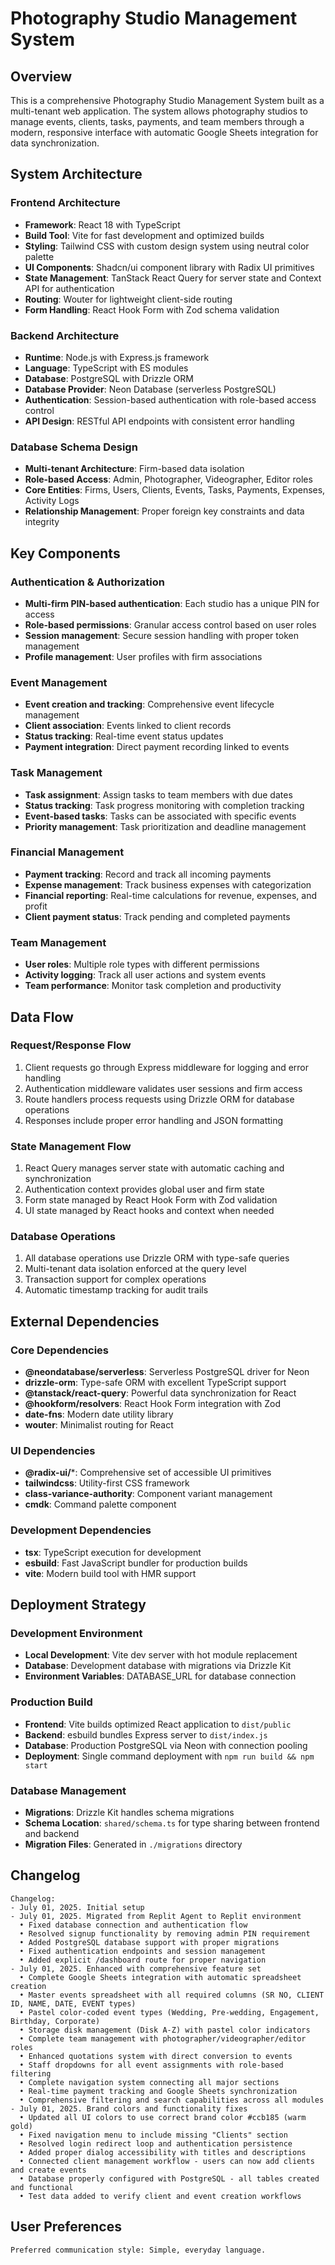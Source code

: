 # Photography Studio Management System

## Overview

This is a comprehensive Photography Studio Management System built as a multi-tenant web application. The system allows photography studios to manage events, clients, tasks, payments, and team members through a modern, responsive interface with automatic Google Sheets integration for data synchronization.

## System Architecture

### Frontend Architecture
- **Framework**: React 18 with TypeScript
- **Build Tool**: Vite for fast development and optimized builds
- **Styling**: Tailwind CSS with custom design system using neutral color palette
- **UI Components**: Shadcn/ui component library with Radix UI primitives
- **State Management**: TanStack React Query for server state and Context API for authentication
- **Routing**: Wouter for lightweight client-side routing
- **Form Handling**: React Hook Form with Zod schema validation

### Backend Architecture
- **Runtime**: Node.js with Express.js framework
- **Language**: TypeScript with ES modules
- **Database**: PostgreSQL with Drizzle ORM
- **Database Provider**: Neon Database (serverless PostgreSQL)
- **Authentication**: Session-based authentication with role-based access control
- **API Design**: RESTful API endpoints with consistent error handling

### Database Schema Design
- **Multi-tenant Architecture**: Firm-based data isolation
- **Role-based Access**: Admin, Photographer, Videographer, Editor roles
- **Core Entities**: Firms, Users, Clients, Events, Tasks, Payments, Expenses, Activity Logs
- **Relationship Management**: Proper foreign key constraints and data integrity

## Key Components

### Authentication & Authorization
- **Multi-firm PIN-based authentication**: Each studio has a unique PIN for access
- **Role-based permissions**: Granular access control based on user roles
- **Session management**: Secure session handling with proper token management
- **Profile management**: User profiles with firm associations

### Event Management
- **Event creation and tracking**: Comprehensive event lifecycle management
- **Client association**: Events linked to client records
- **Status tracking**: Real-time event status updates
- **Payment integration**: Direct payment recording linked to events

### Task Management
- **Task assignment**: Assign tasks to team members with due dates
- **Status tracking**: Task progress monitoring with completion tracking
- **Event-based tasks**: Tasks can be associated with specific events
- **Priority management**: Task prioritization and deadline management

### Financial Management
- **Payment tracking**: Record and track all incoming payments
- **Expense management**: Track business expenses with categorization
- **Financial reporting**: Real-time calculations for revenue, expenses, and profit
- **Client payment status**: Track pending and completed payments

### Team Management
- **User roles**: Multiple role types with different permissions
- **Activity logging**: Track all user actions and system events
- **Team performance**: Monitor task completion and productivity

## Data Flow

### Request/Response Flow
1. Client requests go through Express middleware for logging and error handling
2. Authentication middleware validates user sessions and firm access
3. Route handlers process requests using Drizzle ORM for database operations
4. Responses include proper error handling and JSON formatting

### State Management Flow
1. React Query manages server state with automatic caching and synchronization
2. Authentication context provides global user and firm state
3. Form state managed by React Hook Form with Zod validation
4. UI state managed by React hooks and context when needed

### Database Operations
1. All database operations use Drizzle ORM with type-safe queries
2. Multi-tenant data isolation enforced at the query level
3. Transaction support for complex operations
4. Automatic timestamp tracking for audit trails

## External Dependencies

### Core Dependencies
- **@neondatabase/serverless**: Serverless PostgreSQL driver for Neon
- **drizzle-orm**: Type-safe ORM with excellent TypeScript support
- **@tanstack/react-query**: Powerful data synchronization for React
- **@hookform/resolvers**: React Hook Form integration with Zod
- **date-fns**: Modern date utility library
- **wouter**: Minimalist routing for React

### UI Dependencies
- **@radix-ui/***: Comprehensive set of accessible UI primitives
- **tailwindcss**: Utility-first CSS framework
- **class-variance-authority**: Component variant management
- **cmdk**: Command palette component

### Development Dependencies
- **tsx**: TypeScript execution for development
- **esbuild**: Fast JavaScript bundler for production builds
- **vite**: Modern build tool with HMR support

## Deployment Strategy

### Development Environment
- **Local Development**: Vite dev server with hot module replacement
- **Database**: Development database with migrations via Drizzle Kit
- **Environment Variables**: DATABASE_URL for database connection

### Production Build
- **Frontend**: Vite builds optimized React application to `dist/public`
- **Backend**: esbuild bundles Express server to `dist/index.js`
- **Database**: Production PostgreSQL via Neon with connection pooling
- **Deployment**: Single command deployment with `npm run build && npm start`

### Database Management
- **Migrations**: Drizzle Kit handles schema migrations
- **Schema Location**: `shared/schema.ts` for type sharing between frontend and backend
- **Migration Files**: Generated in `./migrations` directory

## Changelog

```
Changelog:
- July 01, 2025. Initial setup
- July 01, 2025. Migrated from Replit Agent to Replit environment
  • Fixed database connection and authentication flow
  • Resolved signup functionality by removing admin PIN requirement
  • Added PostgreSQL database support with proper migrations
  • Fixed authentication endpoints and session management
  • Added explicit /dashboard route for proper navigation
- July 01, 2025. Enhanced with comprehensive feature set
  • Complete Google Sheets integration with automatic spreadsheet creation
  • Master events spreadsheet with all required columns (SR NO, CLIENT ID, NAME, DATE, EVENT types)
  • Pastel color-coded event types (Wedding, Pre-wedding, Engagement, Birthday, Corporate)
  • Storage disk management (Disk A-Z) with pastel color indicators
  • Complete team management with photographer/videographer/editor roles
  • Enhanced quotations system with direct conversion to events
  • Staff dropdowns for all event assignments with role-based filtering
  • Complete navigation system connecting all major sections
  • Real-time payment tracking and Google Sheets synchronization
  • Comprehensive filtering and search capabilities across all modules
- July 01, 2025. Brand colors and functionality fixes
  • Updated all UI colors to use correct brand color #ccb185 (warm gold)
  • Fixed navigation menu to include missing "Clients" section
  • Resolved login redirect loop and authentication persistence
  • Added proper dialog accessibility with titles and descriptions
  • Connected client management workflow - users can now add clients and create events
  • Database properly configured with PostgreSQL - all tables created and functional
  • Test data added to verify client and event creation workflows
```

## User Preferences

```
Preferred communication style: Simple, everyday language.
```